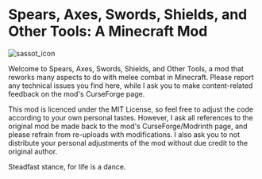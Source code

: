 # Spears, Axes, Swords, Shields, and Other Tools: A Minecraft Mod


![sassot_icon](https://user-images.githubusercontent.com/117603129/234380286-cfcb97b9-65d9-44b3-b751-b0aa82294160.png)

Welcome to Spears, Axes, Swords, Shields, and Other Tools, a mod that reworks many aspects to do with melee combat in Minecraft. Please report any technical issues you find here, while I ask you to make content-related feedback on the mod's CurseForge page.

This mod is licenced under the MIT License, so feel free to adjust the code according to your own personal tastes. However, I ask all references to the original mod be made back to the mod's CurseForge/Modrinth page, and please refrain from re-uploads with modifications. I also ask you to not distribute your personal adjustments of the mod without due credit to the original author.

Steadfast stance, for life is a dance.
